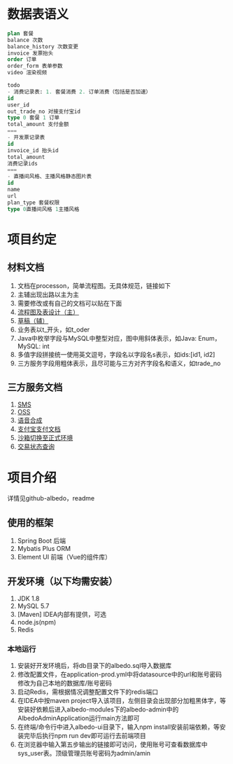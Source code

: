 # 数据表语义
``` sql
plan 套餐
balance 次数
balance_history 次数变更
invoice 发票抬头
order 订单
order_form 表单参数
video 渲染视频

todo 
- 消费记录表: 1. 套餐消费 2. 订单消费（包括是否加速）
id
user_id
out_trade_no 对接支付宝id
type 0 套餐 1 订单
total_amount 支付金额
===
- 开发票记录表
id
invoice_id 抬头id
total_amount
消费记录ids
===
- 直播间风格、主播风格静态图片表
id
name
url
plan_type 套餐权限
type 0直播间风格 1主播风格
```
# 项目约定

## 材料文档
1. 文档在processon，简单流程图。无具体规范，链接如下
2. 主辅出现出路以主为主
3. 需要修改或有自己的文档可以贴在下面
  1. [流程图及表设计（主）](https://www.processon.com/view/link/5f38bb461e085306e15da3c9)
  2. [草稿（辅）](https://www.processon.com/view/link/5f1d858d637689168e352728)
4. 业务表以t_开头，如t_oder
2. Java中枚举字段与MySQL中整型对应，图中用斜体表示，如Java: Enum，MySQL: int
5. 多值字段拼接统一使用英文逗号，字段名以字段名s表示，如ids:[id1, id2]
6. 三方服务字段用粗体表示，且尽可能与三方对齐字段名和语义，如trade_no

## 三方服务文档
1. [SMS](https://help.aliyun.com/document_detail/102715.html?spm=5176.8195934.1283918.7.39e06a7d3w17Ug#concept-t4w-pcs-ggb)
2. [OSS](https://help.aliyun.com/product/31815.html?spm=5176.10695662.5694434980.7.2f2d36b92lYrEe)
3. [语音合成](https://help.aliyun.com/document_detail/84437.html?spm=5176.12061040.1228750.3.4e724779xH8QRr)
4. [支付宝支付文档](https://opendocs.alipay.com/apis/api_1/alipay.trade.wap.pay#%E5%93%8D%E5%BA%94%E5%8F%82%E6%95%B0)
5. [沙箱切换至正式环境](https://opensupport.alipay.com/support/helpcenter/190/201602483976?ant_source=antsupport)
6. [交易状态查询](https://opensupport.alipay.com/support/helpcenter/194/201602516393?ant_source=antsupport)

# 项目介绍
详情见github-albedo，readme

## 使用的框架
1. Spring Boot 后端
2. Mybatis Plus ORM
3. Element UI 前端（Vue的组件库）

## 开发环境（以下均需安装）
1. JDK 1.8
2. MySQL 5.7
3. [Maven] IDEA内部有提供，可选
4. node.js(npm)
5. Redis

### 本地运行
1. 安装好开发环境后，将db目录下的albedo.sql导入数据库
2. 修改配置文件，在application-prod.yml中将datasource中的url和账号密码修改为自己本地的数据库/账号密码
3. 启动Redis，需根据情况调整配置文件下的redis端口
4. 在IDEA中按maven project导入该项目，左侧目录会出现部分加粗黑体字，等安装好依赖后进入albedo-modules下的albedo-admin中的AlbedoAdminApplication运行main方法即可
5. 在终端/命令行中进入albedo-ui目录下，输入npm install安装前端依赖，等安装完毕后执行npm run dev即可运行去前端项目
6. 在浏览器中输入第五步输出的链接即可访问，使用账号可查看数据库中sys_user表。顶级管理员账号密码为admin/amin
